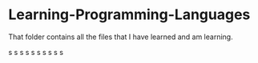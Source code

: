 # Learning-Programming-Languages
That folder contains all the files that I have learned and am learning.

s
s
s
s
s
s
s
s
s
s
